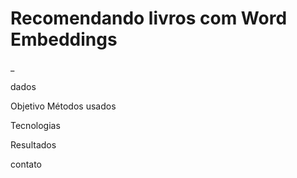 
# Recomendando livros com Word Embeddings
_

dados

Objetivo
Métodos usados

Tecnologias

Resultados

contato
